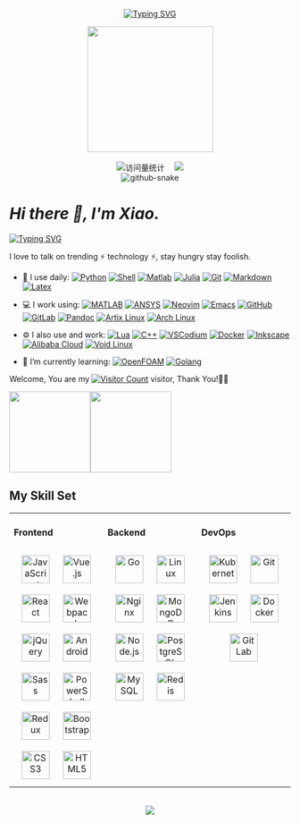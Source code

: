 <div align="center">

  <!-- dynamic typing effect 动态打字效果 -->

[![Typing SVG](<https://readme-typing-svg.demolab.com?font=Fira+Code&pause=1000&width=435&lines=Life is short,;stay hungry, stay foolish！&center=true&size=27>)](https://git.io/typing-svg)

  <!-- knock code pictures 敲代码的图片 -->
  <picture>
    <source media="(prefers-color-scheme: dark)" srcset="https://cdn.jsdelivr.net/gh/sun0225SUN/sun0225SUN/assets/images/coding.gif" />
    <source media="(prefers-color-scheme: light)" srcset="https://cdn.jsdelivr.net/gh/sun0225SUN/sun0225SUN/assets/images/developer.svg" height="225px" />
    <img src="https://cdn.jsdelivr.net/gh/sun0225SUN/sun0225SUN/assets/images/coding.gif" />
  </picture>

  <!-- for beauty 留个空行好看点 -->
  <div>&nbsp;</div>

  <!-- profile logo 个人资料徽标 -->
  <div>
    <!-- visitor -->
    <img src="https://komarev.com/ghpvc/?username=MiuKaShi&label=Views&color=orange&style=flat" alt="访问量统计" />&emsp;
    <!-- wakatime -->    
    <a href="https://wakatime.com/@miukashi"><img src="https://wakatime.com/badge/user/b7fc2be0-1299-4f1c-825b-45fd25887d7d.svg" /></a>

  </div>

  <!-- Snake Code Contribution Map 贪吃蛇代码贡献图 -->
  <picture>
    <source media="(prefers-color-scheme: dark)" srcset="https://cdn.jsdelivr.net/gh/sun0225SUN/sun0225SUN/profile-snake-contrib/github-contribution-grid-snake-dark.svg" />
    <source media="(prefers-color-scheme: light)" srcset="https://cdn.jsdelivr.net/gh/sun0225SUN/sun0225SUN/profile-snake-contrib/github-contribution-grid-snake.svg" />
    <img alt="github-snake" src="https://cdn.jsdelivr.net/gh/sun0225SUN/sun0225SUN/profile-snake-contrib/github-contribution-grid-snake-dark.svg" />
  </picture>

</div>

# _Hi there 👋, I'm Xiao._

[![Typing SVG](<https://readme-typing-svg.demolab.com?font=Fira+Code&pause=1000&width=435&lines=console.log(%22Hello%2C%20World%22);小孙同学祝您今天愉快！&center=true&size=27>)](https://git.io/typing-svg)

I love to talk on trending ⚡ technology ⚡, stay hungry stay foolish.

- 🚀 I use daily:
  [![Python](https://img.shields.io/badge/Python-000000?logo=python&logoColor=FFCA28)](#)
  [![Shell](https://img.shields.io/badge/Shell-4EAA25?logo=gnu-bash&logoColor=white)](#)
  [![Matlab](https://custom-icon-badges.demolab.com/badge/Matlab-9370DB?logo=sqlite&logoColor=white)](#)
  [![Julia](https://img.shields.io/badge/Julia-35495E?logo=julia&logoColor=4FC08D)](#)
  [![Git](https://img.shields.io/badge/-Git-000000?logo=git&logoColor=FF7043)](#)
  [![Markdown](https://img.shields.io/badge/Markdown-%23000000.svg?logo=markdown&logoColor=white)](#)
  [![Latex](https://img.shields.io/badge/-LaTeX-008080?logo=latex&logoColor=white)](#)

- 💻 I work using:
  [![MATLAB](https://img.shields.io/badge/MATLAB-R2025a%2B-orange)](https://www.mathworks.com/)
  [![ANSYS](https://img.shields.io/badge/ANSYS-57A143?logo=ansys&logoColor=fff)](#)
  [![Neovim](https://img.shields.io/badge/Neovim-706bc8?logo=neovim&logoColor=fff)](#)
  [![Emacs](https://img.shields.io/badge/Emacs-%237F5AB6.svg?&logo=gnu-emacs&logoColor=white)](#)
  [![GitHub](https://img.shields.io/badge/-GitHub-181717?&logo=github)](https://blog.i-xiao.space/)
  [![GitLab](https://img.shields.io/badge/GitLab-FC6D26?logo=gitlab&logoColor=fff)](#)
  [![Pandoc](https://img.shields.io/badge/Pandoc-150458?logo=pandoc&logoColor=fff)](#)
  [![Artix Linux](https://img.shields.io/badge/Artix%20Linux-10A0CC?logo=artixlinux&logoColor=fff)](#)
  [![Arch Linux](https://img.shields.io/badge/Arch%20Linux-1793D1?logo=arch-linux&logoColor=fff)](#)

- ⚙️ I also use and work:
  [![Lua](https://img.shields.io/badge/Lua-2C2D72?logo=lua&logoColor=white)](#)
  [![C++](https://img.shields.io/badge/C++-%2300599C.svg?logo=c%2B%2B&logoColor=white)](#)
  [![VSCodium](https://img.shields.io/badge/VSCodium-2F80ED?logo=vscodium&logoColor=fff)](#)
  [![Docker](https://img.shields.io/badge/docker-20232A?logo=docker&logoColor=61DAFB)](https://blog.i-xiao.space/)
  [![Inkscape](https://img.shields.io/badge/Inkscape-000000?logo=Inkscape&logoColor=white)](#)
  [![Alibaba Cloud](https://img.shields.io/badge/AlibabaCloud-%23FF6701.svg?logo=alibabacloud&logoColor=white)](#)
  [![Void Linux](https://img.shields.io/badge/Void%20Linux-478061?logo=voidlinux&logoColor=fff)](#)

- 🌱 I’m currently learning:
  [![OpenFOAM](https://img.shields.io/badge/OpenFOAM-6E9F18?logo=nixos&logoColor=fff)](#)
  [![Golang](https://img.shields.io/badge/-Golang-02569B?logo=go&logoColor=00ACC1)](https://blog.i-xiao.space/)

Welcome, You are my [![Visitor Count](https://profile-counter.glitch.me/all-smile/count.svg)](https://blog.i-xiao.space/) visitor, Thank You!🎉🎉

<!-- [![Top Langs](https://github-readme-stats.vercel.app/api/top-langs/?username=all-smile&theme=flag-india)](https://github.com/all-smile/github-readme-stats) -->

[<span><img src="https://github-readme-stats.vercel.app/api/top-langs/?username=MiuKaShi&hide=GLSL&hide_progress=true&layout=compact" height=145/></span><span><img src="https://github-readme-stats.vercel.app/api?username=MiuKaShi&count_private=true&show_icons=true" height=145/></span>](https://blog.i-xiao.space/)

<!--
<table border="0">
<tr>
<td valign="top">
<img src="https://github-readme-stats.vercel.app/api/top-langs/?username=all-smile&layout=compact" alt="Top Langs" height="160" />
</td>
<td valign="top">
<img src="https://github-readme-stats.vercel.app/api?username=all-smile&show_icons=true" alt="all-smile's GitHub stats" height="160" />
</td>
</tr>
</table>
-->

<!--
![Top Langs](https://github-readme-stats.vercel.app/api/top-langs/?username=all-smile&layout=compact)
![all-smile's GitHub stats](https://github-readme-stats.vercel.app/api?username=all-smile&show_icons=true)
-->

## My Skill Set

<table><tr><td valign="top" width="33%">

#### Frontend

<div align="center">
<img style="margin: 10px" src="https://profilinator.rishav.dev/skills-assets/javascript-original.svg" alt="JavaScript" height="50" />
<img style="margin: 10px" src="https://profilinator.rishav.dev/skills-assets/vuejs-original-wordmark.svg" alt="Vue.js" height="50" />
<img style="margin: 10px" src="https://profilinator.rishav.dev/skills-assets/react-original-wordmark.svg" alt="React" height="50" />
<img style="margin: 10px" src="https://profilinator.rishav.dev/skills-assets/webpack-original.svg" alt="Webpack" height="50" />
<img style="margin: 10px" src="https://profilinator.rishav.dev/skills-assets/jquery.png" alt="jQuery" height="50" />
<img style="margin: 10px" src="https://profilinator.rishav.dev/skills-assets/android-original-wordmark.svg" alt="Android" height="50" />
<img style="margin: 10px" src="https://profilinator.rishav.dev/skills-assets/sass-original.svg" alt="Sass" height="50" />
<img style="margin: 10px" src="https://profilinator.rishav.dev/skills-assets/powershell.png" alt="PowerShell" height="50" />
<img style="margin: 10px" src="https://profilinator.rishav.dev/skills-assets/redux-original.svg" alt="Redux" height="50" />
<img style="margin: 10px" src="https://profilinator.rishav.dev/skills-assets/bootstrap-plain.svg" alt="Bootstrap" height="50" />
<img style="margin: 10px" src="https://profilinator.rishav.dev/skills-assets/css3-original-wordmark.svg" alt="CSS3" height="50" />
<img style="margin: 10px" src="https://profilinator.rishav.dev/skills-assets/html5-original-wordmark.svg" alt="HTML5" height="50" />
</div>

</td>
<td valign="top" width="33%">

#### Backend

<div align="center">
<img style="margin: 10px" src="https://profilinator.rishav.dev/skills-assets/go-original.svg" alt="Go" height="50" />
<img style="margin: 10px" src="https://profilinator.rishav.dev/skills-assets/linux-original.svg" alt="Linux" height="50" />
<img style="margin: 10px" src="https://profilinator.rishav.dev/skills-assets/nginx-original.svg" alt="Nginx" height="50" />
<img style="margin: 10px" src="https://profilinator.rishav.dev/skills-assets/mongodb-original-wordmark.svg" alt="MongoDB" height="50" />
<img style="margin: 10px" src="https://profilinator.rishav.dev/skills-assets/nodejs-original-wordmark.svg" alt="Node.js" height="50" />
<img style="margin: 10px" src="https://profilinator.rishav.dev/skills-assets/postgresql-original-wordmark.svg" alt="PostgreSQL" height="50" />
<img style="margin: 10px" src="https://profilinator.rishav.dev/skills-assets/mysql-original-wordmark.svg" alt="MySQL" height="50" />
<img style="margin: 10px" src="https://profilinator.rishav.dev/skills-assets/redis-original-wordmark.svg" alt="Redis" height="50" />
</div>

</td>
<td valign="top" width="33%">

#### DevOps

<div align="center">
<img style="margin: 10px" src="https://profilinator.rishav.dev/skills-assets/kubernetes-icon.svg" alt="Kubernetes" height="50" />
<img style="margin: 10px" src="https://profilinator.rishav.dev/skills-assets/git-scm-icon.svg" alt="Git" height="50" />
<img style="margin: 10px" src="https://profilinator.rishav.dev/skills-assets/jenkins-icon.svg" alt="Jenkins" height="50" />
<img style="margin: 10px" src="https://profilinator.rishav.dev/skills-assets/docker-original-wordmark.svg" alt="Docker" height="50" />
<img style="margin: 10px" src="https://profilinator.rishav.dev/skills-assets/gitlab.svg" alt="GitLab" height="50" />
</div>
</td>
</tr>
</table>

<br/>
<div align="center">
  <a href="https://raw.githubusercontent.com/all-smile/nav/master/static/images/buymeacoffee.jpg" target="_blank" style="display: inline-block;">
    <img
        src="https://img.shields.io/badge/Donate-Buy%20Me%20A%20Coffee-orange.svg?style=flat-square"
        align="center"
    />
  </a>
</div>

